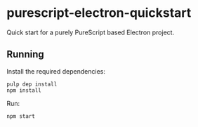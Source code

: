 # purescript-electron-quickstart

Quick start for a purely PureScript based Electron project.

## Running

Install the required dependencies:

    pulp dep install
    npm install

Run:

    npm start
